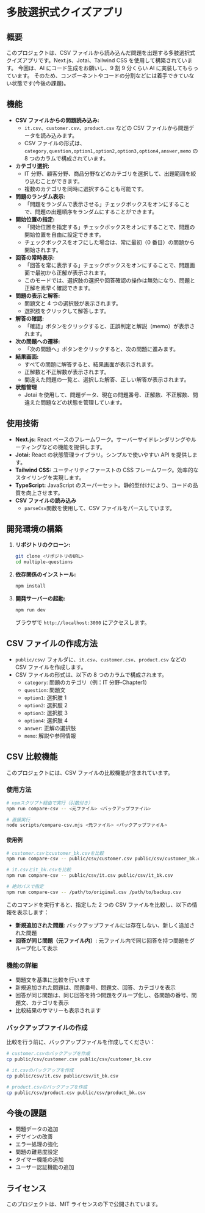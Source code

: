 # 多肢選択式クイズアプリ

## 概要

このプロジェクトは、CSV ファイルから読み込んだ問題を出題する多肢選択式クイズアプリです。Next.js、Jotai、Tailwind CSS を使用して構築されています。
今回は、AI にコード生成をお願いし、9 割 9 分くらい AI に実装してもらっています。
そのため、コンポーネントやコードの分割などには着手できていない状態です(今後の課題)。

## 機能

- **CSV ファイルからの問題読み込み:**
  - `it.csv`、`customer.csv`、`product.csv` などの CSV ファイルから問題データを読み込みます。
  - CSV ファイルの形式は、`category,question,option1,option2,option3,option4,answer,memo` の 8 つのカラムで構成されています。
- **カテゴリ選択:**
  - IT 分野、顧客分野、商品分野などのカテゴリを選択して、出題範囲を絞り込むことができます。
  - 複数のカテゴリを同時に選択することも可能です。
- **問題のランダム表示:**
  - 「問題をランダムで表示させる」チェックボックスをオンにすることで、問題の出題順序をランダムにすることができます。
- **開始位置の指定:**
  - 「開始位置を指定する」チェックボックスをオンにすることで、問題の開始位置を自由に設定できます。
  - チェックボックスをオフにした場合は、常に最初（0 番目）の問題から開始されます。
- **回答の常時表示:**
  - 「回答を常に表示する」チェックボックスをオンにすることで、問題画面で最初から正解が表示されます。
  - このモードでは、選択肢の選択や回答確認の操作は無効になり、問題と正解を素早く確認できます。
- **問題の表示と解答:**
  - 問題文と 4 つの選択肢が表示されます。
  - 選択肢をクリックして解答します。
- **解答の確認:**
  - 「確認」ボタンをクリックすると、正誤判定と解説（memo）が表示されます。
- **次の問題への遷移:**
  - 「次の問題へ」ボタンをクリックすると、次の問題に進みます。
- **結果画面:**
  - すべての問題に解答すると、結果画面が表示されます。
  - 正解数と不正解数が表示されます。
  - 間違えた問題の一覧と、選択した解答、正しい解答が表示されます。
- **状態管理**
  - Jotai を使用して、問題データ、現在の問題番号、正解数、不正解数、間違えた問題などの状態を管理しています。

## 使用技術

- **Next.js:** React ベースのフレームワーク。サーバーサイドレンダリングやルーティングなどの機能を提供します。
- **Jotai:** React の状態管理ライブラリ。シンプルで使いやすい API を提供します。
- **Tailwind CSS:** ユーティリティファーストの CSS フレームワーク。効率的なスタイリングを実現します。
- **TypeScript:** JavaScript のスーパーセット。静的型付けにより、コードの品質を向上させます。
- **CSV ファイルの読み込み**
  - `parseCsv`関数を使用して、CSV ファイルをパースしています。

## 開発環境の構築

1.  **リポジトリのクローン:**

    ```bash
    git clone <リポジトリのURL>
    cd multiple-questions
    ```

2.  **依存関係のインストール:**

    ```bash
    npm install
    ```

3.  **開発サーバーの起動:**

    ```bash
    npm run dev
    ```

    ブラウザで `http://localhost:3000` にアクセスします。

## CSV ファイルの作成方法

- `public/csv/` フォルダに、`it.csv`、`customer.csv`、`product.csv` などの CSV ファイルを作成します。
- CSV ファイルの形式は、以下の 8 つのカラムで構成されます。
  - `category`: 問題のカテゴリ（例：IT 分野-Chapter1）
  - `question`: 問題文
  - `option1`: 選択肢 1
  - `option2`: 選択肢 2
  - `option3`: 選択肢 3
  - `option4`: 選択肢 4
  - `answer`: 正解の選択肢
  - `memo`: 解説や参照情報

## CSV 比較機能

このプロジェクトには、CSV ファイルの比較機能が含まれています。

### 使用方法

```bash
# npmスクリプト経由で実行（引数付き）
npm run compare-csv -- <元ファイル> <バックアップファイル>

# 直接実行
node scripts/compare-csv.mjs <元ファイル> <バックアップファイル>
```

#### 使用例

```bash
# customer.csvとcustomer_bk.csvを比較
npm run compare-csv -- public/csv/customer.csv public/csv/customer_bk.csv

# it.csvとit_bk.csvを比較
npm run compare-csv -- public/csv/it.csv public/csv/it_bk.csv

# 絶対パスで指定
npm run compare-csv -- /path/to/original.csv /path/to/backup.csv
```

このコマンドを実行すると、指定した 2 つの CSV ファイルを比較し、以下の情報を表示します：

- **新規追加された問題**: バックアップファイルには存在しない、新しく追加された問題
- **回答が同じ問題（元ファイル内）**: 元ファイル内で同じ回答を持つ問題をグループ化して表示

### 機能の詳細

- 問題文を基準に比較を行います
- 新規追加された問題は、問題番号、問題文、回答、カテゴリを表示
- 回答が同じ問題は、同じ回答を持つ問題をグループ化し、各問題の番号、問題文、カテゴリを表示
- 比較結果のサマリーも表示されます

### バックアップファイルの作成

比較を行う前に、バックアップファイルを作成してください：

```bash
# customer.csvのバックアップを作成
cp public/csv/customer.csv public/csv/customer_bk.csv

# it.csvのバックアップを作成
cp public/csv/it.csv public/csv/it_bk.csv

# product.csvのバックアップを作成
cp public/csv/product.csv public/csv/product_bk.csv
```

## 今後の課題

- 問題データの追加
- デザインの改善
- エラー処理の強化
- 問題の難易度設定
- タイマー機能の追加
- ユーザー認証機能の追加

## ライセンス

このプロジェクトは、MIT ライセンスの下で公開されています。
